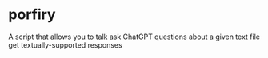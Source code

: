# porfiry
A script that allows you to talk ask ChatGPT questions about a given text file get textually-supported responses
